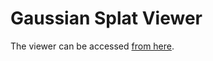 # Gaussian Splat Viewer

The viewer can be accessed [from here](https://m-mousatat.github.io/splat-webgl/).


